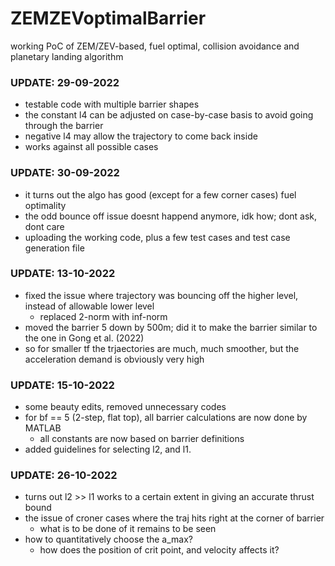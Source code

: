 # ZEMZEVoptimalBarrier

working PoC of ZEM/ZEV-based, fuel optimal, collision avoidance and planetary landing algorithm

### UPDATE: 29-09-2022 ###

- testable code with multiple barrier shapes
- the constant l4 can be adjusted on case-by-case basis to avoid going through the barrier
- negative l4 may allow the trajectory to come back inside
- works against all possible cases


### UPDATE: 30-09-2022 ###
- it turns out the algo has good (except for a few corner cases) fuel optimality
- the odd bounce off issue doesnt happend anymore, idk how; dont ask, dont care
- uploading the working code, plus a few test cases and test case generation file


### UPDATE: 13-10-2022 ###
- fixed the issue where trajectory was bouncing off the higher level, instead of allowable lower level
  - replaced 2-norm with inf-norm
- moved the barrier 5 down by 500m; did it to make the barrier similar to the one in Gong et al. (2022)
- so for smaller tf the trjaectories are much, much smoother, but the acceleration demand is obviously very high

### UPDATE: 15-10-2022 ###
- some beauty edits, removed unnecessary codes
- for bf == 5 (2-step, flat top), all barrier calculations are now done by MATLAB
   - all constants are now based on barrier definitions
- added guidelines for selecting l2, and l1.


### UPDATE: 26-10-2022 ###
- turns out l2 >> l1 works to a certain extent in giving an accurate thrust bound
- the issue of croner cases where the traj hits right at the corner of barrier
  - what is to be done of it remains to be seen
- how to quantitatively choose the a_max?
  - how does the position of crit point, and velocity affects it?
